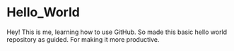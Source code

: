 # Hello_World

Hey!
This is me, learning how to use GitHub.
So made this basic hello world repository as guided.
For making it more productive.

